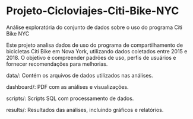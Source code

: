# Projeto-Cicloviajes-Citi-Bike-NYC
Análise exploratória do conjunto de dados sobre o uso do programa Citi Bike NYC

Este projeto analisa dados de uso do programa de compartilhamento de bicicletas Citi Bike em Nova York, utilizando dados coletados entre 2015 e 2018. O objetivo é compreender padrões de uso, perfis de usuários e fornecer recomendações para melhorias.

data/: Contém os arquivos de dados utilizados nas análises.

dashboard/: PDF com as análises e visualizações.

scripts/: Scripts SQL com processamento de dados.

results/: Resultados das análises, incluindo gráficos e relatórios.


